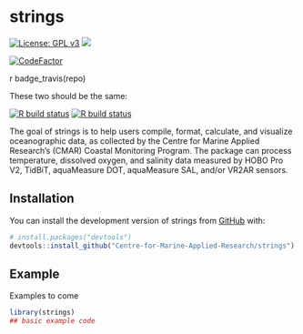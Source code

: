 
<!-- README.md is generated from README.Rmd. Please edit that file -->

# strings

<!-- badges: start -->

[![License: GPL
v3](https://img.shields.io/badge/License-GPLv3-blue.svg)](https://www.gnu.org/licenses/gpl-3.0)
[![](https://img.shields.io/badge/devel%20version-1.4.3-blue.svg)](https://github.com/centre-for-marine-applied-research/strings)

[![CodeFactor](https://www.codefactor.io/repository/github/centre-for-marine-applied-research/strings/badge)](https://www.codefactor.io/repository/github/centre-for-marine-applied-research/strings)

r badge\_travis(repo)

These two should be the same:

[![R build
status](https://github.com/centre-for-marine-applied-research/strings/workflows/R-CMD-check/badge.svg)](https://github.com/centre-for-marine-applied-research/strings/actions)
[![R build
status](https://github.com/Centre-for-Marine-Applied-Research/strings/workflows/R-CMD-check/badge.svg)](https://github.com/Centre-for-Marine-Applied-Research/strings/actions)
<!-- badges: end -->

The goal of strings is to help users compile, format, calculate, and
visualize oceanographic data, as collected by the Centre for Marine
Applied Research’s (CMAR) Coastal Monitoring Program. The package can
process temperature, dissolved oxygen, and salinity data measured by
HOBO Pro V2, TidBiT, aquaMeasure DOT, aquaMeasure SAL, and/or VR2AR
sensors.

## Installation

You can install the development version of strings from
[GitHub](https://github.com/) with:

``` r
# install.packages("devtools")
devtools::install_github("Centre-for-Marine-Applied-Research/strings")
```

## Example

Examples to come

``` r
library(strings)
## basic example code
```
